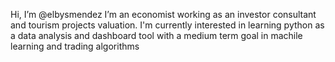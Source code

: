 Hi, I’m @elbysmendez
I’m an economist working as an investor consultant and tourism projects valuation. 
I'm currently interested in learning python as a data analysis and dashboard tool with a medium term goal in machile learning and trading algorithms

<!---
elbysmendez/elbysmendez is a ✨ special ✨ repository because its `README.md` (this file) appears on your GitHub profile.
You can click the Preview link to take a look at your changes.
--->

